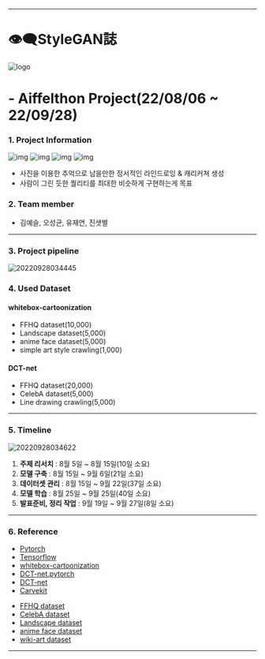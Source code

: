 -----

# 👁️‍🗨️StyleGAN誌
![logo](https://user-images.githubusercontent.com/100528803/192602362-f3ad4763-1ccd-45d6-91ca-144455a38c6e.png)

# - Aiffelthon Project(22/08/06 ~ 22/09/28)
### 1. Project Information
![img](https://i.ibb.co/vkFMNjc/2022-09-26-04-31-21-123.gif)
![img](https://i.ibb.co/2yNcQ81/2022-09-26-04-32-16-152.gif)
![img](https://i.ibb.co/nBfCd0R/6.gif)
![img](https://i.ibb.co/fHxPm41/7.gif)
- 사진을 이용한 추억으로 남을만한 정서적인 라인드로잉 & 캐리커쳐 생성
- 사람이 그린 듯한 퀄리티를 최대한 비슷하게 구현하는게 목표

### 2. Team member
- 김예슬, 오성균, 유재연, 진샛별

-----

### 3. Project pipeline
![20220928034445](https://user-images.githubusercontent.com/100528803/192610325-081184bc-f637-4ea9-935d-ceddd708d7cf.png)

### 4. Used Dataset
#### whitebox-cartoonization
- FFHQ dataset(10,000)
- Landscape dataset(5,000)
- anime face dataset(5,000) 
- simple art style crawling(1,000)

#### DCT-net
- FFHQ dataset(20,000)
- CelebA dataset(5,000)
- Line drawing crawling(5,000) 

-----

### 5. Timeline
![20220928034622](https://user-images.githubusercontent.com/100528803/192610561-69965ac8-cb24-4910-bb05-aac6348517fc.png)

1. **주제 리서치** : 8월 5일 ~ 8월 15일(10일 소요)
2. **모델 구축** : 8월 15일 ~ 9월 6일(21일 소요)
3. **데이터셋 관리** : 8월 15일 ~ 9월 22일(37일 소요)
4. **모델 학습** : 8월 25일 ~ 9월 25일(40일 소요)
5. **발표준비, 정리 작업** : 9월 19일 ~ 9월 27일(8일 소요)

-----

### 6. Reference
- [Pytorch](https://github.com/pytorch/pytorch)
- [Tensorflow](https://github.com/tensorflow/tensorflow)
- [whitebox-cartoonization](https://github.com/SystemErrorWang/White-box-Cartoonization)
- [DCT-net.pytorch](https://github.com/LeslieZhoa/DCT-NET.Pytorch)
- [DCT-net](https://github.com/menyifang/DCT-Net)
- [Carvekit](https://github.com/carekit-apple/CareKit)

* [FFHQ dataset](https://github.com/NVlabs/ffhq-dataset)
* [CelebA dataset](http://mmlab.ie.cuhk.edu.hk/projects/CelebA.html)
* [Landscape dataset](https://github.com/mahmoudnafifi/HistoGAN)
* [anime face dataset](https://github.com/bchao1/Anime-Face-Dataset)
* [wiki-art dataset](https://github.com/cs-chan/ArtGAN/blob/master/WikiArt%20Dataset/README.md)

-----
